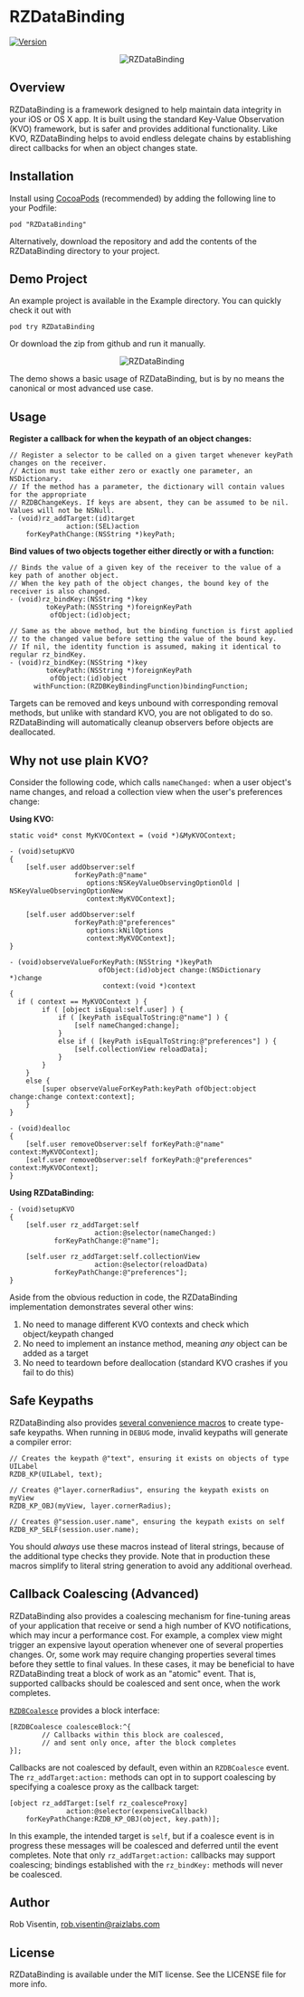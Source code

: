# RZDataBinding

[![Version](https://img.shields.io/cocoapods/v/RZDataBinding.svg?style=flat)](http://cocoadocs.org/docsets/RZDataBinding)

<p align="center">
<img src="http://cl.ly/image/1r0I0x401W2m/chain.png"
alt="RZDataBinding">
</p>

## Overview
RZDataBinding is a framework designed to help maintain data integrity in your iOS or OS X app. It is built using the standard Key-Value Observation (KVO) framework, but is safer and provides additional functionality. Like KVO, RZDataBinding helps to avoid endless delegate chains by establishing direct callbacks for when an object changes state.

## Installation
Install using [CocoaPods](http://cocoapods.org) (recommended) by adding the following line to your Podfile:

`pod "RZDataBinding"`

Alternatively, download the repository and add the contents of the RZDataBinding directory to your project.

## Demo Project
An example project is available in the Example directory. You can quickly check it out with

`pod try RZDataBinding`

Or download the zip from github and run it manually.

<p align="center">
<img src="http://cl.ly/image/152x112l0i2n/rzdb.gif"
alt="RZDataBinding">
</p>

The demo shows a basic usage of RZDataBinding, but is by no means the canonical or most advanced use case. 

## Usage

**Register a callback for when the keypath of an object changes:**
``` obj-c
// Register a selector to be called on a given target whenever keyPath changes on the receiver.
// Action must take either zero or exactly one parameter, an NSDictionary. 
// If the method has a parameter, the dictionary will contain values for the appropriate 
// RZDBChangeKeys. If keys are absent, they can be assumed to be nil. Values will not be NSNull.
- (void)rz_addTarget:(id)target
              action:(SEL)action
    forKeyPathChange:(NSString *)keyPath;
```

**Bind values of two objects together either directly or with a function:**
``` obj-c
// Binds the value of a given key of the receiver to the value of a key path of another object. 
// When the key path of the object changes, the bound key of the receiver is also changed.
- (void)rz_bindKey:(NSString *)key
         toKeyPath:(NSString *)foreignKeyPath
          ofObject:(id)object;

// Same as the above method, but the binding function is first applied 
// to the changed value before setting the value of the bound key.
// If nil, the identity function is assumed, making it identical to regular rz_bindKey.
- (void)rz_bindKey:(NSString *)key 
         toKeyPath:(NSString *)foreignKeyPath 
          ofObject:(id)object
      withFunction:(RZDBKeyBindingFunction)bindingFunction;
```
Targets can be removed and keys unbound with corresponding removal methods, but unlike with standard KVO, you are not obligated to do so. RZDataBinding will automatically cleanup observers before objects are deallocated. 

## Why not use plain KVO?
Consider the following code, which calls `nameChanged:` when a user object's name changes, and reload a collection view when the user's preferences change:

**Using KVO:**
``` obj-c
static void* const MyKVOContext = (void *)&MyKVOContext;

- (void)setupKVO
{
    [self.user addObserver:self
                forKeyPath:@"name"
                   options:NSKeyValueObservingOptionOld | NSKeyValueObservingOptionNew
                   context:MyKVOContext]; 
                  
    [self.user addObserver:self
                forKeyPath:@"preferences"
                   options:kNilOptions
                   context:MyKVOContext];
}

- (void)observeValueForKeyPath:(NSString *)keyPath
                      ofObject:(id)object change:(NSDictionary *)change
                       context:(void *)context
{
  if ( context == MyKVOContext ) {
        if ( [object isEqual:self.user] ) {
            if ( [keyPath isEqualToString:@"name"] ) {
                [self nameChanged:change];
            }
            else if ( [keyPath isEqualToString:@"preferences"] ) {
                [self.collectionView reloadData];
            }
        }
    }
    else {
        [super observeValueForKeyPath:keyPath ofObject:object change:change context:context];
    }
}

- (void)dealloc
{
    [self.user removeObserver:self forKeyPath:@"name" context:MyKVOContext];
    [self.user removeObserver:self forKeyPath:@"preferences" context:MyKVOContext];
}
```

**Using RZDataBinding:**
``` obj-c
- (void)setupKVO
{
    [self.user rz_addTarget:self 
                     action:@selector(nameChanged:) 
           forKeyPathChange:@"name"];
    
    [self.user rz_addTarget:self.collectionView 
                     action:@selector(reloadData) 
           forKeyPathChange:@"preferences"];
}
```
Aside from the obvious reduction in code, the RZDataBinding implementation demonstrates several other wins:

1. No need to manage different KVO contexts and check which object/keypath changed
2. No need to implement an instance method, meaning *any* object can be added as a target
3. No need to teardown before deallocation (standard KVO crashes if you fail to do this)

## Safe Keypaths

RZDataBinding also provides [several convenience macros](RZDataBinding/RZDBMacros.h) to create type-safe keypaths. When running in `DEBUG` mode, invalid keypaths will generate a compiler error:

``` obj-c
// Creates the keypath @"text", ensuring it exists on objects of type UILabel
RZDB_KP(UILabel, text);

// Creates @"layer.cornerRadius", ensuring the keypath exists on myView
RZDB_KP_OBJ(myView, layer.cornerRadius);

// Creates @"session.user.name", ensuring the keypath exists on self
RZDB_KP_SELF(session.user.name);
```

You should *always* use these macros instead of literal strings, because of the additional type checks they provide. Note that in production these macros simplify to literal string generation to avoid any additional overhead.

## Callback Coalescing (Advanced)

RZDataBinding also provides a coalescing mechanism for fine-tuning areas of your application that receive or send a high number of KVO notifications, which may incur a performance cost. For example, a complex view might trigger an expensive layout operation whenever one of several properties changes. Or, some work may require changing properties several times before they settle to final values. In these cases, it may be beneficial to have RZDataBinding treat a block of work as an "atomic" event. That is, supported callbacks should be coalesced and sent once, when the work completes.

[`RZDBCoalesce`](RZDataBinding/RZDBCoalesce.h) provides a block interface:

``` obj-c
[RZDBCoalesce coalesceBlock:^{
        // Callbacks within this block are coalesced,
        // and sent only once, after the block completes
}];
```

Callbacks are not coalesced by default, even within an `RZDBCoalesce` event. The `rz_addTarget:action:` methods can opt in to support coalescing by specifying a coalesce proxy as the callback target:

``` obj-c
[object rz_addTarget:[self rz_coalesceProxy] 
              action:@selector(expensiveCallback) 
    forKeyPathChange:RZDB_KP_OBJ(object, key.path)];
```

In this example, the intended target is `self`, but if a coalesce event is in progress these messages will be coalesced and deferred until the event completes. Note that only `rz_addTarget:action:` callbacks may support coalescing; bindings established with the `rz_bindKey:` methods will never be coalesced.

## Author
Rob Visentin, rob.visentin@raizlabs.com

## License
RZDataBinding is available under the MIT license. See the LICENSE file for more info.
